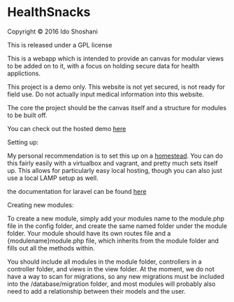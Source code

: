 # HealthSnacks

Copyright © 2016 Ido Shoshani

This is released under a GPL license

This is a webapp which is intended to provide an canvas for modular views to be added on to it, with a focus on holding secure data for health applictions.

This project is a demo only. This website is not yet secured, is not ready for field use. Do not actually input medical information into this website.

The core the project should be the canvas itself and a structure for modules to be built off.

You can check out the hosted demo [here](http://myhealthsnack.com/)

Setting up:

My personal recommendation is to set this up on a [homestead](https://laravel.com/docs/5.2/homestead). You can do this fairly easily with a virtualbox and vagrant, and pretty much sets itself up. This allows for particularly easy local hosting, though you can also just use a local LAMP setup as well.

the documentation for laravel can be found [here](https://laravel.com/docs/5.2)

Creating new modules:

To create a new module, simply add your modules name to the module.php file in the config folder, and create the same named folder under the module folder. Your module should have its own routes file and a \{modulename\}module.php file, which inherits from the module folder and fills out all the methods within.

You should include all modules in the module folder, controllers in a controller folder, and views in the view folder.
At the moment, we do not have a way to scan for migrations, so any new migrations must be included into the /database/migration folder, and most modules will probably also need to add a relationship between their models and the user. 